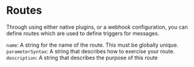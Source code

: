 # Routes

Through using either native plugins, or a webhook configuration, you can define routes which are used to define triggers for messages. 


`name`: A string for the name of the route. This must be globally unique.
`parameterSyntax`: A string that describes how to exercise your route. 
`description`: A string that describes the purpose of this route

